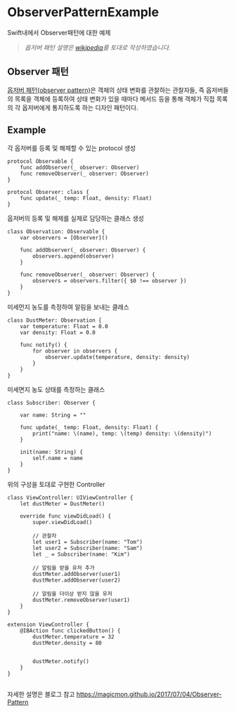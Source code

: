 # ObserverPatternExample
Swift내에서 Observer패턴에 대한 예제

> *옵저버 패턴 설명은 [wikipedia](https://ko.wikipedia.org/wiki/%EC%98%B5%EC%84%9C%EB%B2%84_%ED%8C%A8%ED%84%B4)를 토대로 작성하였습니다.*


## Observer 패턴
[옵저버 패턴(observer pattern)](https://ko.wikipedia.org/wiki/%EC%98%B5%EC%84%9C%EB%B2%84_%ED%8C%A8%ED%84%B4)은 객체의 상태 변화를 관찰하는 관찰자들, 즉 옵저버들의 목록을 객체에 등록하여 상태 변화가 있을 때마다 메서드 등을 통해 객체가 직접 목록의 각 옵저버에게 통지하도록 하는 디자인 패턴이다.

## Example
각 옵저버를 등록 및 해제할 수 있는 protocol 생성
```
protocol Observable {
    func addObserver(_ observer: Observer)
    func removeObserver(_ observer: Observer)
}

protocol Observer: class {
    func update(_ temp: Float, density: Float)
}
```

옵저버의 등록 및 해제를 실제로 담당하는 클래스 생성
```
class Observation: Observable {
    var observers = [Observer]()

    func addObserver(_ observer: Observer) {
        observers.append(observer)
    }

    func removeObserver(_ observer: Observer) {
        observers = observers.filter({ $0 !== observer })
    }
}
```

미세먼지 농도를 측정하여 알림을 보내는 클래스
```
class DustMeter: Observation {
    var temperature: Float = 0.0
    var density: Float = 0.0

    func notify() {
        for observer in observers {
            observer.update(temperature, density: density)
        }
    }
}
```

미세면지 농도 상태를 측정하는 클래스
```
class Subscriber: Observer {

    var name: String = ""

    func update(_ temp: Float, density: Float) {
        print("name: \(name), temp: \(temp) density: \(density)")
    }

    init(name: String) {
        self.name = name
    }
}
```

위의 구성을 토대로 구현한 Controller
```
class ViewController: UIViewController {
    let dustMeter = DustMeter()

    override func viewDidLoad() {
        super.viewDidLoad()

        // 관찰자
        let user1 = Subscriber(name: "Tom")
        let user2 = Subscriber(name: "Sam")
        let _ = Subscriber(name: "Kim")

        // 알림을 받을 유저 추가
        dustMeter.addObserver(user1)
        dustMeter.addObserver(user2)

        // 알림을 더이상 받지 않을 유저
        dustMeter.removeObserver(user1)
    }
}

extension ViewController {
    @IBAction func clickedButton() {
        dustMeter.temperature = 32
        dustMeter.density = 80


        dustMeter.notify()
    }
}
```

##
자세한 설명은 블로그 참고
https://magicmon.github.io/2017/07/04/Observer-Pattern
